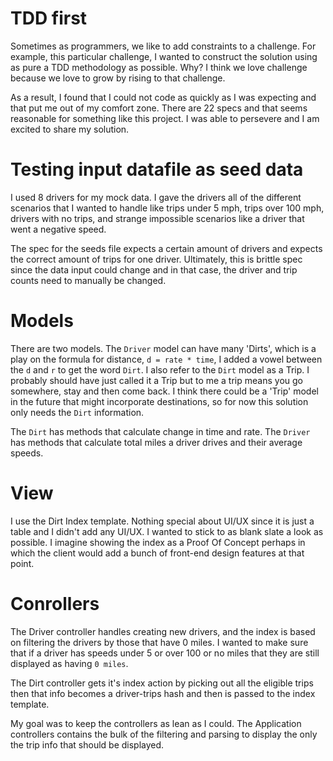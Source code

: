 
# TDD first
Sometimes as programmers, we like to add constraints to a challenge. For example,
this particular challenge, I wanted to construct the solution using as pure a TDD
methodology as possible. Why? I think we love challenge because we love to grow
by rising to that challenge.

As a result, I found that I could not code as quickly as I was expecting and that
put me out of my comfort zone. There are 22 specs and that seems reasonable
for something like this project. I was able to persevere and I am excited to share
my solution.

# Testing input datafile as seed data
I used 8 drivers for my mock data. I gave the drivers all of the different scenarios
that I wanted to handle like trips under 5 mph, trips over 100 mph, drivers with no
trips, and strange impossible scenarios like a driver that went a negative speed.

The spec for the seeds file expects a certain amount of drivers and expects
the correct amount of trips for one driver. Ultimately, this is brittle spec since
the data input could change and in that case, the driver and trip counts need to
manually be changed.

# Models
There are two models. The `Driver` model can have many 'Dirts', which is a play on
the formula for distance, `d = rate * time`, I added a vowel between the `d` and `r`
to get the word `Dirt`. I also refer to the `Dirt` model as a Trip. I probably
should have just called it a Trip but to me a trip means you go somewhere, stay
and then come back. I think there could be a 'Trip' model in the future that
might incorporate destinations, so for now this solution only needs the `Dirt`
information.

The `Dirt` has methods that calculate change in time and rate. The `Driver` has
methods that calculate total miles a driver drives and their average speeds.

# View
I use the Dirt Index template. Nothing special about UI/UX since it is just a table
and I didn't add any UI/UX. I wanted to stick to as blank slate a look as possible.
I imagine showing the index as a Proof Of Concept perhaps in which the client
would add a bunch of front-end design features at that point.

# Conrollers
The Driver controller handles creating new drivers, and the index is based on
filtering the drivers by those that have 0 miles. I wanted to make sure that if a
driver has speeds under 5 or over 100 or no miles that they are still displayed
as having `0 miles`.

The Dirt controller gets it's index action by picking out all the eligible trips
then that info becomes a driver-trips hash and then is passed to the index template.

My goal was to keep the controllers as lean as I could. The Application controllers
contains the bulk of the filtering and parsing to display the only the trip info
that should be displayed.
